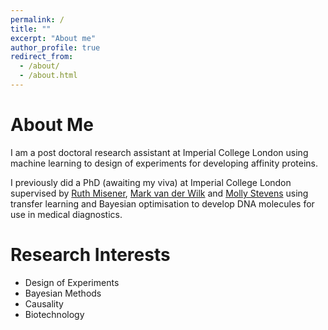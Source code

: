 ```yaml
---
permalink: /
title: ""
excerpt: "About me"
author_profile: true
redirect_from: 
  - /about/
  - /about.html
---
```


About Me
======

I am a post doctoral research assistant at Imperial College London using machine learning to design of experiments for developing affinity proteins.

I previously did a PhD (awaiting my viva) at Imperial College London supervised by [Ruth Misener](https://www.imperial.ac.uk/people/r.misener), [Mark van der Wilk](https://mvdw.uk/) and [Molly Stevens](https://www.stevensgroup.org/) using transfer learning and Bayesian optimisation to develop DNA molecules for use in medical diagnostics. 

Research Interests
======

- Design of Experiments
- Bayesian Methods
- Causality
- Biotechnology
